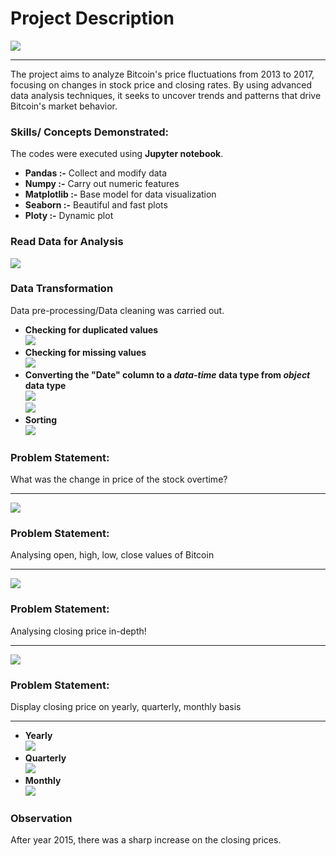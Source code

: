 # Project Description
![](intro.JPG)
_______________________________________________________
The project aims to analyze Bitcoin's price fluctuations from 2013 to 2017, focusing on changes in stock price and closing rates. By using advanced data analysis techniques, it seeks to uncover trends and patterns that drive Bitcoin's market behavior.

### Skills/ Concepts Demonstrated:<br>

The codes were executed using **Jupyter notebook**.
- **Pandas :-** Collect and modify data
- **Numpy :-** Carry out numeric features
- **Matplotlib :-** Base model for data visualization
- **Seaborn :-** Beautiful and fast plots
- **Ploty :-** Dynamic plot

### Read Data for Analysis
![](Images/read.JPG)

### Data Transformation
Data pre-processing/Data cleaning was carried out.
- **Checking for duplicated values** <br> ![](Images/duplicate.JPG)
- **Checking for missing values** <br> ![](Images/nulll.JPG)
- **Converting the "Date" column to a _data-time_ data type from _object_ data type** <br> ![](Images/object.JPG) <br> ![](Images/datetime.JPG)
- **Sorting** <br> ![](Images/sort.JPG)
  
### Problem Statement:
What was the change in price of the stock overtime?
_______________________________________________________________________________________
![](Images/ps1.JPG) 

### Problem Statement:
Analysing open, high, low, close values of Bitcoin
___________________________________________________________________________________
![](Images/ps2.JPG) 

### Problem Statement:
Analysing closing price in-depth!
___________________________________________________________________________________
![](Images/ps3.JPG) 

### Problem Statement:
Display closing price on yearly, quarterly, monthly basis
___________________________________________________________________________________
- **Yearly** <br> ![](Images/year.JPG)
- **Quarterly** <br> ![](Images/quarter.JPG)
- **Monthly** <br> ![](Images/month.JPG)

### Observation
After year 2015, there was a sharp increase on the closing prices.
